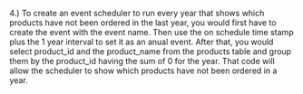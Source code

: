 4.) To create an event scheduler to run every year that shows which products have not been ordered in the last 
year, you would first have to create the event with the event name. Then use the on schedule time stamp plus 
the 1 year interval to set it as an anual event. After that, you would select product_id and the product_name
from the products table and group them by the product_id having the sum of 0 for the year. That code will 
allow the scheduler to show which products have not been ordered in a year.
